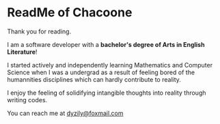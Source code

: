 # ReadMe of Chacoone


<!---
Chacoon3/Chacoon3 is a ✨ special ✨ repository because its `README.md` (this file) appears on your GitHub profile.
You can click the Preview link to take a look at your changes.
--->

Thank you for reading.

I am a software developer with a <b>bachelor's degree of Arts in English Literature</b>!

I started actively and independently learning Mathematics and Computer Science when I was a undergrad as a result of feeling bored of the humannities disciplines which can hardly contribute to reality. 

I enjoy the feeling of solidifying intangible thoughts into reality through writing codes.

You can reach me at dyzily@foxmail.com

